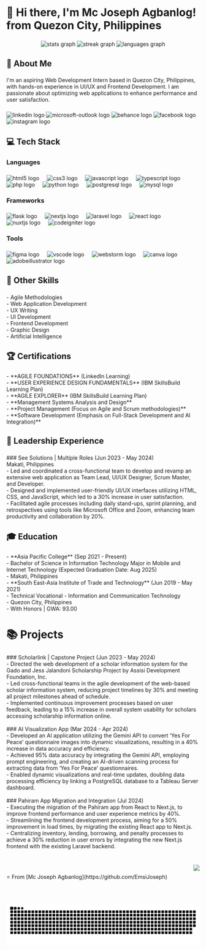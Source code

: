 <h1 align="left">👋 Hi there, I'm Mc Joseph Agbanlog! from Quezon City, Philippines</h1>

###

<div align="center">
  <img src="https://github-readme-stats.vercel.app/api?username=EmsiJoseph&hide_title=true&hide_rank=false&show_icons=true&include_all_commits=true&count_private=true&disable_animations=false&theme=nightowl&locale=en&hide_border=true" height="150" alt="stats graph"  />
  <img src="https://streak-stats.demolab.com?user=EmsiJoseph&locale=en&mode=daily&theme=nightowl&hide_border=true&border_radius=5" height="150" alt="streak graph"  />
  <img src="https://github-readme-stats.vercel.app/api/top-langs?username=EmsiJoseph&locale=en&hide_title=true&layout=compact&card_width=320&langs_count=5&theme=nightowl&hide_border=true" height="150" alt="languages graph"  />
</div>

###

<h2 align="left">🚀 About Me</h2>

###

<p align="left">I'm an aspiring Web Development Intern based in Quezon City, Philippines, with hands-on experience in UI/UX and Frontend Development. I am passionate about optimizing web applications to enhance performance and user satisfaction.</p>

###

<div align="left">
  <img src="https://raw.githubusercontent.com/maurodesouza/profile-readme-generator/master/src/assets/icons/social/linkedin/default.svg" width="52" height="40" alt="linkedin logo"  />
  <img src="https://raw.githubusercontent.com/maurodesouza/profile-readme-generator/master/src/assets/icons/social/microsoft-outlook/default.svg" width="52" height="40" alt="microsoft-outlook logo"  />
  <img src="https://raw.githubusercontent.com/maurodesouza/profile-readme-generator/master/src/assets/icons/social/behance/default.svg" width="52" height="40" alt="behance logo"  />
  <img src="https://raw.githubusercontent.com/maurodesouza/profile-readme-generator/master/src/assets/icons/social/facebook/default.svg" width="52" height="40" alt="facebook logo"  />
  <img src="https://raw.githubusercontent.com/maurodesouza/profile-readme-generator/master/src/assets/icons/social/instagram/default.svg" width="52" height="40" alt="instagram logo"  />
</div>

###

<h2 align="left">💻 Tech Stack</h2>

###

<h3 align="left">Languages</h3>

###

<div align="left">
  <img src="https://skillicons.dev/icons?i=html" height="40" alt="html5 logo"  />
  <img width="12" />
  <img src="https://skillicons.dev/icons?i=css" height="40" alt="css3 logo"  />
  <img width="12" />
  <img src="https://skillicons.dev/icons?i=js" height="40" alt="javascript logo"  />
  <img width="12" />
  <img src="https://skillicons.dev/icons?i=ts" height="40" alt="typescript logo"  />
  <img width="12" />
  <img src="https://cdn.simpleicons.org/php/777BB4" height="40" alt="php logo"  />
  <img width="12" />
  <img src="https://cdn.simpleicons.org/python/3776AB" height="40" alt="python logo"  />
  <img width="12" />
  <img src="https://cdn.jsdelivr.net/gh/devicons/devicon/icons/postgresql/postgresql-original.svg" height="40" alt="postgresql logo"  />
  <img width="12" />
  <img src="https://skillicons.dev/icons?i=mysql" height="40" alt="mysql logo"  />
</div>

###

<h3 align="left">Frameworks</h3>

###

<div align="left">
  <img src="https://skillicons.dev/icons?i=flask" height="40" alt="flask logo"  />
  <img width="12" />
  <img src="https://skillicons.dev/icons?i=nextjs" height="40" alt="nextjs logo"  />
  <img width="12" />
  <img src="https://skillicons.dev/icons?i=laravel" height="40" alt="laravel logo"  />
  <img width="12" />
  <img src="https://skillicons.dev/icons?i=react" height="40" alt="react logo"  />
  <img width="12" />
  <img src="https://skillicons.dev/icons?i=nuxtjs" height="40" alt="nuxtjs logo"  />
  <img width="12" />
  <img src="https://cdn.simpleicons.org/codeigniter/EF4223" height="40" alt="codeigniter logo"  />
</div>

###

<h3 align="left">Tools</h3>

###

<div align="left">
  <img src="https://skillicons.dev/icons?i=figma" height="40" alt="figma logo"  />
  <img width="12" />
  <img src="https://cdn.jsdelivr.net/gh/devicons/devicon/icons/vscode/vscode-original.svg" height="40" alt="vscode logo"  />
  <img width="12" />
  <img src="https://cdn.jsdelivr.net/gh/devicons/devicon/icons/webstorm/webstorm-original.svg" height="40" alt="webstorm logo"  />
  <img width="12" />
  <img src="https://cdn.jsdelivr.net/gh/devicons/devicon/icons/canva/canva-original.svg" height="40" alt="canva logo"  />
  <img width="12" />
  <img src="https://skillicons.dev/icons?i=ai" height="40" alt="adobeillustrator logo"  />
</div>

###

<h2 align="left">🔧 Other Skills</h2>

###

<p align="left">- Agile Methodologies<br>- Web Application Development<br>- UX Writing<br>- UI Development<br>- Frontend Development<br>- Graphic Design<br>- Artificial Intelligence</p>

###

<h2 align="left">🏆 Certifications</h2>

###

<p align="left">- **AGILE FOUNDATIONS** (LinkedIn Learning)<br>- **USER EXPERIENCE DESIGN FUNDAMENTALS** (IBM SkillsBuild Learning Plan)<br>- **AGILE EXPLORER** (IBM SkillsBuild Learning Plan)<br>- **Management Systems Analysis and Design**<br>- **Project Management (Focus on Agile and Scrum methodologies)**<br>- **Software Development (Emphasis on Full-Stack Development and AI Integration)**</p>

###

<h2 align="left">💼 Leadership Experience</h2>

###

<p align="left">
### See Solutions | Multiple Roles (Jun 2023 - May 2024)<br>Makati, Philippines<br>- Led and coordinated a cross-functional team to develop and revamp an extensive web application as Team Lead, UI/UX Designer, Scrum Master, and Developer.<br>- Designed and implemented user-friendly UI/UX interfaces utilizing HTML, CSS, and JavaScript, which led to a 30% increase in user satisfaction.<br>- Facilitated agile processes including daily stand-ups, sprint planning, and retrospectives using tools like Microsoft Office and Zoom, enhancing team productivity and collaboration by 20%.</p>

###

<h2 align="left">🎓 Education</h2>

###

<p align="left">- **Asia Pacific College** (Sep 2021 - Present)<br>  - Bachelor of Science in Information Technology Major in Mobile and Internet Technology (Expected Graduation Date: Aug 2025)<br>  - Makati, Philippines<br>- **South East-Asia Institute of Trade and Technology** (Jun 2019 - May 2021)<br>  - Technical Vocational - Information and Communication Technology<br>  - Quezon City, Philippines<br>  - With Honors | GWA: 93.00</p>

###

<h1 align="left">📚 Projects</h1>

###

<p align="left">
### Scholarlink | Capstone Project (Jun 2023 - May 2024)<br>- Directed the web development of a scholar information system for the Gado and Jess Jalandoni Scholarship Project by Assisi Development Foundation, Inc.<br>- Led cross-functional teams in the agile development of the web-based scholar information system, reducing project timelines by 30% and meeting all project milestones ahead of schedule.<br>- Implemented continuous improvement processes based on user feedback, leading to a 15% increase in overall system usability for scholars accessing scholarship information online.<br><br>
### AI Visualization App (Mar 2024 - Apr 2024)<br>- Developed an AI application utilizing the Gemini API to convert ‘Yes For Peace’ questionnaire images into dynamic visualizations, resulting in a 40% increase in data accuracy and efficiency.<br>- Achieved 95% data accuracy by integrating the Gemini API, employing prompt engineering, and creating an AI-driven scanning process for extracting data from ‘Yes For Peace’ questionnaires.<br>- Enabled dynamic visualizations and real-time updates, doubling data processing efficiency by linking a PostgreSQL database to a Tableau Server dashboard.<br><br>
### Pahiram App Migration and Integration (Jul 2024)<br>- Executing the migration of the Pahiram app from React to Next.js, to improve frontend performance and user experience metrics by 40%.<br>- Streamlining the frontend development process, aiming for a 50% improvement in load times, by migrating the existing React app to Next.js.<br>- Centralizing inventory, lending, borrowing, and penalty processes to achieve a 30% reduction in user errors by integrating the new Next.js frontend with the existing Laravel backend.</p>

###

<br clear="both">

<img align="right" height="100" src="https://imgflip.com/gif/8y5m39"  />

###

<p align="left">⭐️ From [Mc Joseph Agbanlog](https://github.com/EmsiJoseph)</p>

###

<br clear="both">

<img src="https://raw.githubusercontent.com/EmsiJoseph/EmsiJoseph/output/snake.svg" alt="Snake animation" />

###
